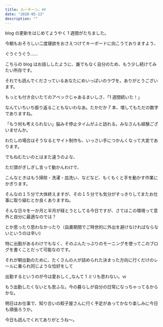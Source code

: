 ```yaml
---
title: ルーチーン。#8
date: "2020-05-13"
description: ""
---
```


blog の更新をはじめてようやく 1 週間がたちました。

今朝もおそろしい二度寝欲をおさえつけてキーボードに向こうておりますよう、

ぐうぐうぐう……

こちらの blog はお話ししたように、誰でもなく自分のため、もう少し続けてみたい所存です。

それでも読んでくださっているあなたにめいっぱいのラヴを。ありがとうございます。

もっとも付き合いたてのアベックじゃあるまいしさ、「1 週間続いた！」

なんていちいち振り返ることもないわなあ。たかだか 7 本、増してもただの数字でありますね。

「もう何も考えられない」脳みそ停止タイムがふと訪れる。みなさんも経験ございませんか。

わたしの場合はそうなるとサイト制作も、いっさい手につかんくなって大変であります。

でもねむたいのとはまた違うのよな、

ただ頭がぎしぎし言って動かんわけで、

こんなときはもう掃除・洗濯・皿洗い、などなど、もくもくと手を動かす作業にかぎります。

そんなの１５分で大体終えますが、その１５分でも気分がすっきりしてまたお仕事に取り組むとか良くありますね。

そんな日々を一か月と半月が経とうとしてる今日ですが、さてはこの環境って意外と自分に最適なのでは？

とか思ったり思わなかったり（自粛期間でご時世的に外出を避けなければならないというのは辛い)

特に出勤があるわけでもなく、そのぶんたっぷりのモーニングを使ってこのブログを書くことだって可能なのです。

それが朝出勤のために、たくさんの人が詰められた決まった方向に行くだけのレールに乗られ同じような恰好をして

出勤するというのが今は愛おしく,,なんて 1 ミリも思わない。ｗ

もう出勤したくないとも思ふな。今の暮らしが自分の日常になっちゃってるからかな。

明日はお仕事で、知り合いの餃子屋さんに行く予定があってかなり楽しみに今日も頑張ろうか。

今日も読んでくれてありがとうね～。
